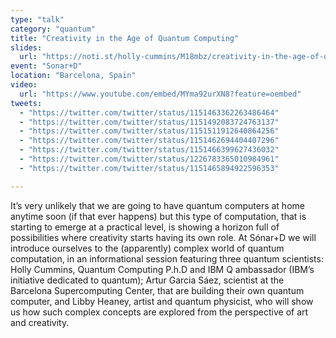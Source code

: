 ```yaml
---
type: "talk"
category: "quantum"
title: "Creativity in the Age of Quantum Computing"
slides:
  url: "https://noti.st/holly-cummins/M18mbz/creativity-in-the-age-of-quantum-computing"
event: "Sonar+D"
location: "Barcelona, Spain"
video:
  url: "https://www.youtube.com/embed/MYma92urXN8?feature=oembed"
tweets:
  - "https://twitter.com/twitter/status/1151463362263486464"
  - "https://twitter.com/twitter/status/1151492083724763137"
  - "https://twitter.com/twitter/status/1151511912640864256"
  - "https://twitter.com/twitter/status/1151462694404407296"
  - "https://twitter.com/twitter/status/1151466399627436032"
  - "https://twitter.com/twitter/status/1226783365010984961"
  - "https://twitter.com/twitter/status/1151465894922596353"

---
```

It’s very unlikely that we are going to have quantum computers at home anytime soon (if that ever happens) but this type of computation, that is starting to emerge at a practical level, is showing a horizon full of possibilities where creativity starts having its own role.
At Sónar+D we will introduce ourselves to the (apparently) complex world of quantum computation, in an informational session featuring three quantum scientists: Holly Cummins, Quantum Computing P.h.D and IBM Q ambassador (IBM’s initiative dedicated to quantum);  Artur Garcia Sáez, scientist at the Barcelona Supercomputing Center, that are building their own quantum computer, and Libby Heaney, artist and quantum physicist, who will show us how such complex concepts are explored from the perspective of art and creativity.